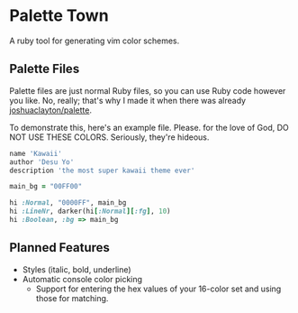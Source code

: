 # Palette Town
A ruby tool for generating vim color schemes.

## Palette Files
Palette files are just normal Ruby files, so you can use Ruby code however 
you like.  No, really; that's why I made it when there was already 
[joshuaclayton/palette](https://github.com/joshuaclayton/palette).

To demonstrate this, here's an example file.  Please. for the love of God, 
DO NOT USE THESE COLORS.  Seriously, they're hideous.
```ruby
name 'Kawaii'
author 'Desu Yo'
description 'the most super kawaii theme ever'

main_bg = "00FF00"

hi :Normal, "0000FF", main_bg
hi :LineNr, darker(hi[:Normal][:fg], 10)
hi :Boolean, :bg => main_bg
```

## Planned Features
 * Styles (italic, bold, underline)
 * Automatic console color picking
   * Support for entering the hex values of your 16-color set and using 
	those for matching.
